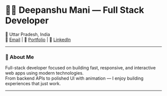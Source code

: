 # 👨‍💻 Deepanshu Mani — Full Stack Developer

📍 Uttar Pradesh, India  
📧 [Email](mailto:deepanshukumar1542004@gmail.com) | 🔗 [Portfolio](https://portfolio-liard-five-41.vercel.app/) | 💼 [LinkedIn](https://www.linkedin.com/in/deepanshu-mani-441084216/)

---

### 🧠 About Me

Full-stack developer focused on building fast, responsive, and interactive web apps using modern technologies.  
From backend APIs to polished UI with animation — I enjoy building experiences that just work.

---

